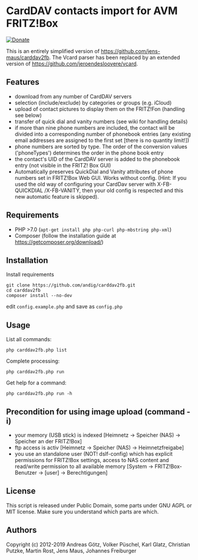 # CardDAV contacts import for AVM FRITZ!Box
[![Donate](https://img.shields.io/badge/Donate-PayPal-green.svg)](https://www.paypal.com/cgi-bin/webscr?cmd=_s-xclick&hosted_button_id=BB3W3WH7GVSNW)

This is an entirely simplified version of https://github.com/jens-maus/carddav2fb. The Vcard parser has been replaced by an extended version of https://github.com/jeroendesloovere/vcard.

## Features

  * download from any number of CardDAV servers
  * selection (include/exclude) by categories or groups (e.g. iCloud)
  * upload of contact pictures to display them on the FRITZ!Fon (handling see below)
  * transfer of quick dial and vanity numbers (see wiki for handling details)
  * if more than nine phone numbers are included, the contact will be divided into a corresponding number of phonebook entries (any existing email addresses are assigned to the first set [there is no quantity limit!])
  * phone numbers are sorted by type. The order of the conversion values ('phoneTypes') determines the order in the phone book entry
  * the contact's UID of the CardDAV server is added to the phonebook entry (not visible in the FRITZ! Box GUI)
  * Automatically preserves QuickDial and Vanity attributes of phone numbers
    set in FRITZ!Box Web GUI. Works without config. (Hint: If you used the
    old way of configuring your CardDav server with X-FB-QUICKDIAL /X-FB-VANITY, then your old config is respected and this new automatic feature is skipped).

## Requirements

  * PHP >7.0 (`apt-get install php php-curl php-mbstring php-xml`)
  * Composer (follow the installation guide at https://getcomposer.org/download/)

## Installation

Install requirements

    git clone https://github.com/andig/carddav2fb.git
    cd carddav2fb
    composer install --no-dev

edit `config.example.php` and save as `config.php`

## Usage

List all commands:

    php carddav2fb.php list

Complete processing:

    php carddav2fb.php run

Get help for a command:

    php carddav2fb.php run -h

## Precondition for using image upload (command -i)

  * your memory (USB stick) is indexed [Heimnetz -> Speicher (NAS) -> Speicher an der FRITZ!Box]
  * ftp access is activ [Heimnetz -> Speicher (NAS) -> Heimnetzfreigabe]
  * you use an standalone user (NOT! dslf-config) which has explicit permissions for FRITZ!Box settings, access to NAS content and read/write permission to all available memory [System -> FRITZ!Box-Benutzer -> [user] -> Berechtigungen]

## License
This script is released under Public Domain, some parts under GNU AGPL or MIT license. Make sure you understand which parts are which.

## Authors
Copyright (c) 2012-2019 Andreas Götz, Volker Püschel, Karl Glatz, Christian Putzke, Martin Rost, Jens Maus, Johannes Freiburger
